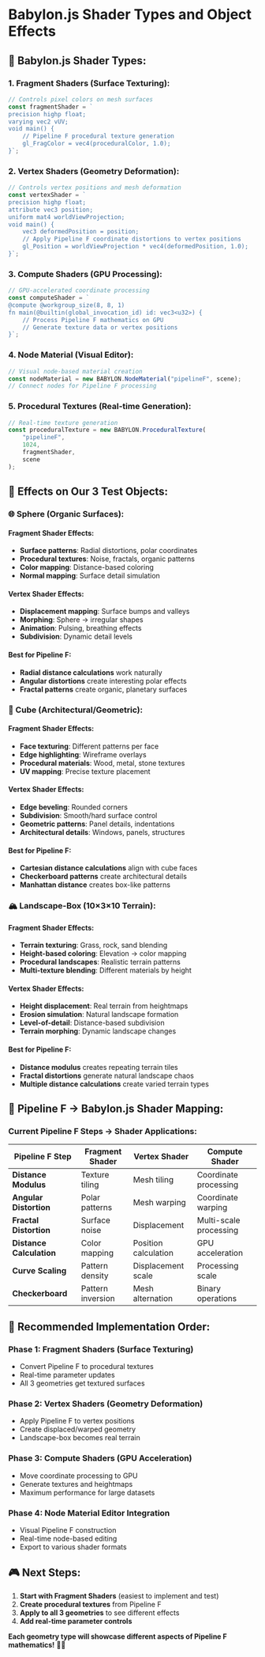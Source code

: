 # Babylon.js Shader Types and Object Effects

## 🎨 **Babylon.js Shader Types:**

### **1. Fragment Shaders (Surface Texturing):**
```javascript
// Controls pixel colors on mesh surfaces
const fragmentShader = `
precision highp float;
varying vec2 vUV;
void main() {
    // Pipeline F procedural texture generation
    gl_FragColor = vec4(proceduralColor, 1.0);
}`;
```

### **2. Vertex Shaders (Geometry Deformation):**
```javascript
// Controls vertex positions and mesh deformation
const vertexShader = `
precision highp float;
attribute vec3 position;
uniform mat4 worldViewProjection;
void main() {
    vec3 deformedPosition = position;
    // Apply Pipeline F coordinate distortions to vertex positions
    gl_Position = worldViewProjection * vec4(deformedPosition, 1.0);
}`;
```

### **3. Compute Shaders (GPU Processing):**
```javascript
// GPU-accelerated coordinate processing
const computeShader = `
@compute @workgroup_size(8, 8, 1)
fn main(@builtin(global_invocation_id) id: vec3<u32>) {
    // Process Pipeline F mathematics on GPU
    // Generate texture data or vertex positions
}`;
```

### **4. Node Material (Visual Editor):**
```javascript
// Visual node-based material creation
const nodeMaterial = new BABYLON.NodeMaterial("pipelineF", scene);
// Connect nodes for Pipeline F processing
```

### **5. Procedural Textures (Real-time Generation):**
```javascript
// Real-time texture generation
const proceduralTexture = new BABYLON.ProceduralTexture(
    "pipelineF", 
    1024, 
    fragmentShader, 
    scene
);
```

## 🔺 **Effects on Our 3 Test Objects:**

### **🌐 Sphere (Organic Surfaces):**

#### **Fragment Shader Effects:**
- **Surface patterns**: Radial distortions, polar coordinates
- **Procedural textures**: Noise, fractals, organic patterns
- **Color mapping**: Distance-based coloring
- **Normal mapping**: Surface detail simulation

#### **Vertex Shader Effects:**
- **Displacement mapping**: Surface bumps and valleys
- **Morphing**: Sphere → irregular shapes
- **Animation**: Pulsing, breathing effects
- **Subdivision**: Dynamic detail levels

#### **Best for Pipeline F:**
- **Radial distance calculations** work naturally
- **Angular distortions** create interesting polar effects
- **Fractal patterns** create organic, planetary surfaces

### **🔷 Cube (Architectural/Geometric):**

#### **Fragment Shader Effects:**
- **Face texturing**: Different patterns per face
- **Edge highlighting**: Wireframe overlays
- **Procedural materials**: Wood, metal, stone textures
- **UV mapping**: Precise texture placement

#### **Vertex Shader Effects:**
- **Edge beveling**: Rounded corners
- **Subdivision**: Smooth/hard surface control
- **Geometric patterns**: Panel details, indentations
- **Architectural details**: Windows, panels, structures

#### **Best for Pipeline F:**
- **Cartesian distance calculations** align with cube faces
- **Checkerboard patterns** create architectural details
- **Manhattan distance** creates box-like patterns

### **🏔️ Landscape-Box (10×3×10 Terrain):**

#### **Fragment Shader Effects:**
- **Terrain texturing**: Grass, rock, sand blending
- **Height-based coloring**: Elevation → color mapping
- **Procedural landscapes**: Realistic terrain patterns
- **Multi-texture blending**: Different materials by height

#### **Vertex Shader Effects:**
- **Height displacement**: Real terrain from heightmaps
- **Erosion simulation**: Natural landscape formation
- **Level-of-detail**: Distance-based subdivision
- **Terrain morphing**: Dynamic landscape changes

#### **Best for Pipeline F:**
- **Distance modulus** creates repeating terrain tiles
- **Fractal distortions** generate natural landscape chaos
- **Multiple distance calculations** create varied terrain types

## 🎯 **Pipeline F → Babylon.js Shader Mapping:**

### **Current Pipeline F Steps → Shader Applications:**

| Pipeline F Step | Fragment Shader | Vertex Shader | Compute Shader |
|----------------|----------------|---------------|----------------|
| **Distance Modulus** | Texture tiling | Mesh tiling | Coordinate processing |
| **Angular Distortion** | Polar patterns | Mesh warping | Coordinate warping |
| **Fractal Distortion** | Surface noise | Displacement | Multi-scale processing |
| **Distance Calculation** | Color mapping | Position calculation | GPU acceleration |
| **Curve Scaling** | Pattern density | Displacement scale | Processing scale |
| **Checkerboard** | Pattern inversion | Mesh alternation | Binary operations |

## 🚀 **Recommended Implementation Order:**

### **Phase 1: Fragment Shaders (Surface Texturing)**
- Convert Pipeline F to procedural textures
- Real-time parameter updates
- All 3 geometries get textured surfaces

### **Phase 2: Vertex Shaders (Geometry Deformation)**
- Apply Pipeline F to vertex positions
- Create displaced/warped geometry
- Landscape-box becomes real terrain

### **Phase 3: Compute Shaders (GPU Acceleration)**
- Move coordinate processing to GPU
- Generate textures and heightmaps
- Maximum performance for large datasets

### **Phase 4: Node Material Editor Integration**
- Visual Pipeline F construction
- Real-time node-based editing
- Export to various shader formats

## 🎮 **Next Steps:**
1. **Start with Fragment Shaders** (easiest to implement and test)
2. **Create procedural textures** from Pipeline F
3. **Apply to all 3 geometries** to see different effects
4. **Add real-time parameter controls**

**Each geometry type will showcase different aspects of Pipeline F mathematics!** 🎨✨
